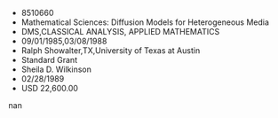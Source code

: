 
* 8510660
* Mathematical Sciences: Diffusion Models for Heterogeneous Media
* DMS,CLASSICAL ANALYSIS, APPLIED MATHEMATICS
* 09/01/1985,03/08/1988
* Ralph Showalter,TX,University of Texas at Austin
* Standard Grant
* Sheila D. Wilkinson
* 02/28/1989
* USD 22,600.00

nan
